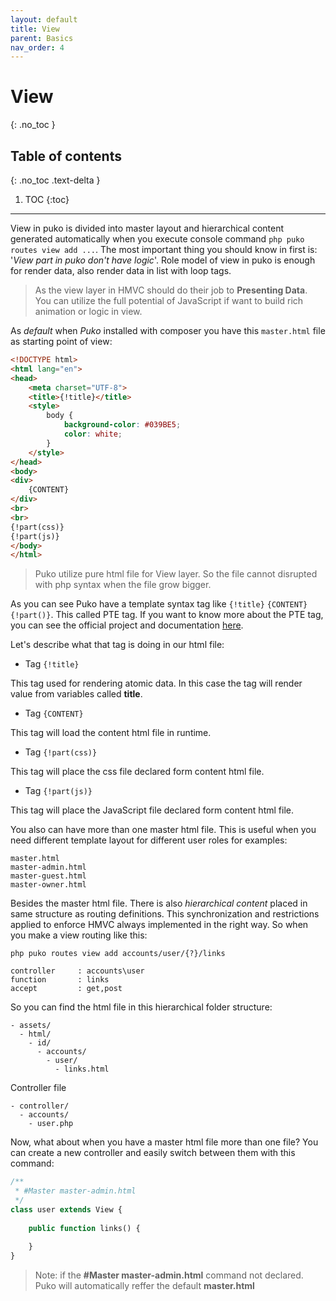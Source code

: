 ```yaml
---
layout: default
title: View
parent: Basics
nav_order: 4
---
```


# View
{: .no_toc }

## Table of contents
{: .no_toc .text-delta }

1. TOC
{:toc}

---

View in puko is divided into master layout and hierarchical content generated automatically when you execute
console command `php puko routes view add ...`. The most important thing you should know in first is: '_View part in puko don't have logic_'.
Role model of view in puko is enough for render data, also render data in list with loop tags.

> As the view layer in HMVC should do their job to **Presenting Data**. 
> You can utilize the full potential of JavaScript if want to build rich animation or logic in view. 

As *default* when *Puko* installed with composer you have this `master.html` file as starting point of view:

```html
<!DOCTYPE html>
<html lang="en">
<head>
    <meta charset="UTF-8">
    <title>{!title}</title>
    <style>
        body {
            background-color: #039BE5;
            color: white;
        }
    </style>
</head>
<body>
<div>
    {CONTENT}
</div>
<br>
<br>
{!part(css)}
{!part(js)}
</body>
</html>
```

> Puko utilize pure html file for View layer. So the file cannot disrupted with php syntax when the file grow bigger.

As you can see Puko have a template syntax tag like `{!title}` `{CONTENT}` `{!part()}`. This called PTE tag.
If you want to know more about the PTE tag, you can see the official project and documentation [here](https://github.com/Velliz/pte). 

Let's describe what that tag is doing in our html file:

* Tag `{!title}`

This tag used for rendering atomic data. In this case the tag will render value from variables called **title**.
 
* Tag `{CONTENT}`

This tag will load the content html file in runtime.

* Tag `{!part(css)}`

This tag will place the css file declared form content html file.

* Tag `{!part(js)}`

This tag will place the JavaScript file declared form content html file.

You also can have more than one master html file. 
This is useful when you need different template layout for different user roles for examples:

```text
master.html
master-admin.html
master-guest.html
master-owner.html
```

Besides the master html file. There is also _hierarchical content_ placed in same structure as routing definitions.
This synchronization and restrictions applied to enforce HMVC always implemented in the right way. 
So when you make a view routing like this:

`php puko routes view add accounts/user/{?}/links`

```text
controller     : accounts\user
function       : links
accept         : get,post
```

So you can find the html file in this hierarchical folder structure:

```text
- assets/
  - html/
    - id/
      - accounts/
        - user/
          - links.html
```

Controller file

```text
- controller/
  - accounts/
    - user.php
```

Now, what about when you have a master html file more than one file? 
You can create a new controller and easily switch between them with this command:

```php
/**
 * #Master master-admin.html
 */
class user extends View {
    
    public function links() {
    
    }
}
```

> Note: if the **#Master master-admin.html** command not declared. Puko will automatically reffer the default **master.html**